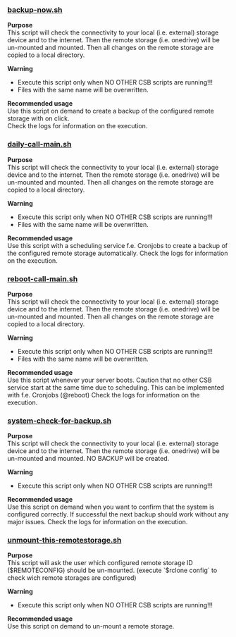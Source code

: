 ### [backup-now.sh](/src/scripts/control/backup-now.sh)
__Purpose__  
This script will check the connectivity to your local (i.e. external) storage device and to the internet.
Then the remote storage (i.e. onedrive) will be un-mounted and mounted.
Then all changes on the remote storage are copied to a local directory.

__Warning__  
- Execute this script only when NO OTHER CSB scripts are running!!!
- Files with the same name will be overwritten.

__Recommended usage__  
Use this script on demand to create a backup of the configured remote storage with on click.  
Check the logs for information on the execution.


### [daily-call-main.sh](/src/scripts/control/daily-call-main.sh)
__Purpose__  
This script will check the connectivity to your local (i.e. external) storage device and to the internet.
Then the remote storage (i.e. onedrive) will be un-mounted and mounted.
Then all changes on the remote storage are copied to a local directory.

__Warning__  
- Execute this script only when NO OTHER CSB scripts are running!!!
- Files with the same name will be overwritten.

__Recommended usage__   
Use this script with a scheduling service f.e. Cronjobs to create a backup of the configured remote storage automatically.
Check the logs for information on the execution.


### [reboot-call-main.sh](/src/scripts/control/reboot-call-main.sh)
__Purpose__  
This script will check the connectivity to your local (i.e. external) storage device and to the internet.
Then the remote storage (i.e. onedrive) will be un-mounted and mounted.
Then all changes on the remote storage are copied to a local directory.

__Warning__  
- Execute this script only when NO OTHER CSB scripts are running!!!
- Files with the same name will be overwritten.

__Recommended usage__   
Use this script whenever your server boots. Caution that no other CSB service start at the same time due to scheduling. 
This can be implemented with f.e. Cronjobs (@reboot)
Check the logs for information on the execution.


### [system-check-for-backup.sh](/src/scripts/control/system-check-for-backup.sh)
__Purpose__  
This script will check the connectivity to your local (i.e. external) storage device and to the internet.
Then the remote storage (i.e. onedrive) will be un-mounted and mounted. NO BACKUP will be created.

__Warning__  
- Execute this script only when NO OTHER CSB scripts are running!!!

__Recommended usage__  
Use this script on demand when you want to confirm that the system is configured correctly. 
If successful the next backup should work without any major issues. 
Check the logs for information on the execution.


### [unmount-this-remotestorage.sh](/src/scripts/control/unmount-this-remotestorage.sh)
__Purpose__  
This script will ask the user which configured remote storage ID ($REMOTECONFIG) should be un-mounted.   
(execute `$rclone config` to check wich remote storages are configured)

__Warning__  
- Execute this script only when NO OTHER CSB scripts are running!!!

__Recommended usage__  
Use this script on demand to un-mount a remote storage.
